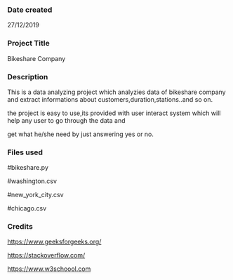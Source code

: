 ### Date created
27/12/2019

### Project Title

Bikeshare Company
 
### Description
This is a data analyzing project which analyzies data of bikeshare company and extract informations about
customers,duration,stations..and so on.

the project is easy to use,its provided with user interact system which will help any user to go through the data and 

get what he/she need by just answering yes or no.

### Files used

#bikeshare.py

#washington.csv

#new_york_city.csv

#chicago.csv

### Credits

https://www.geeksforgeeks.org/

https://stackoverflow.com/

https://www.w3schoool.com